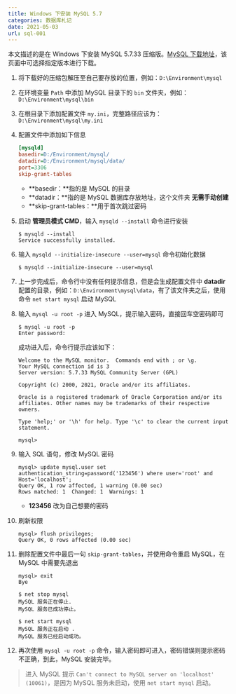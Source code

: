 ```yaml
---
title: Windows 下安装 MySQL 5.7
categories: 数据库札记
date: 2021-05-03
url: sql-001
---
```


本文描述的是在 Windows 下安装 MySQL 5.7.33 压缩版。[MySQL 下载地址](https://downloads.mysql.com/archives/community/)，该页面中可选择指定版本进行下载。

1. 将下载好的压缩包解压至自己要存放的位置，例如：`D:\Environment\mysql`

2. 在环境变量 `Path` 中添加 MySQL 目录下的 `bin` 文件夹，例如：`D:\Environment\mysql\bin`

3. 在根目录下添加配置文件 `my.ini`，完整路径应该为： `D:\Environment\mysql\my.ini`

4. 配置文件中添加如下信息

   ```ini
   [mysqld]
   basedir=D:/Environment/mysql/
   datadir=D:/Environment/mysql/data/
   port=3306
   skip-grant-tables
   ```

   - **basedir：**指的是 MySQL 的目录
   - **datadir：**指的是 MySQL 数据库存放地址，这个文件夹 **无需手动创建**
   - **skip-grant-tables：**用于首次跳过密码

5. 启动 **管理员模式 CMD**，输入 `mysqld --install` 命令进行安装

   ```shell
   $ mysqld --install
   Service successfully installed.
   ```

6. 输入 `mysqld --initialize-insecure --user=mysql` 命令初始化数据

   ```shell
   $ mysqld --initialize-insecure --user=mysql
   ```

7. 上一步完成后，命令行中没有任何提示信息，但是会生成配置文件中 **datadir** 配置的目录，例如：`D:\Environment\mysql\data`，有了该文件夹之后，使用命令 `net start mysql` 启动 MySQL

8. 输入 `mysql -u root -p` 进入 MySQL，提示输入密码，直接回车空密码即可

   ```shell
   $ mysql -u root -p
   Enter password:
   ```

   成功进入后，命令行提示应该如下：

   ```shell
   Welcome to the MySQL monitor.  Commands end with ; or \g.
   Your MySQL connection id is 3
   Server version: 5.7.33 MySQL Community Server (GPL)

   Copyright (c) 2000, 2021, Oracle and/or its affiliates.

   Oracle is a registered trademark of Oracle Corporation and/or its
   affiliates. Other names may be trademarks of their respective
   owners.

   Type 'help;' or '\h' for help. Type '\c' to clear the current input statement.

   mysql>
   ```

9. 输入 SQL 语句，修改 MySQL 密码

   ```shell
   mysql> update mysql.user set authentication_string=password('123456') where user='root' and Host='localhost';
   Query OK, 1 row affected, 1 warning (0.00 sec)
   Rows matched: 1  Changed: 1  Warnings: 1
   ```

   - **123456** 改为自己想要的密码

10. 刷新权限

    ```shell
    mysql> flush privileges;
    Query OK, 0 rows affected (0.00 sec)
    ```

11. 删除配置文件中最后一句 `skip-grant-tables`，并使用命令重启 MySQL，在 MySQL 中需要先退出

    ```shell
    mysql> exit
    Bye

    $ net stop mysql
    MySQL 服务正在停止.
    MySQL 服务已成功停止。

    $ net start mysql
    MySQL 服务正在启动 .
    MySQL 服务已经启动成功。
    ```

12. 再次使用 `mysql -u root -p` 命令，输入密码即可进入，密码错误则提示密码不正确，到此，MySQL 安装完毕。

> 进入 MySQL 提示 `Can't connect to MySQL server on 'localhost' (10061)`，是因为 MySQL 服务未启动，使用 `net start mysql` 启动。
